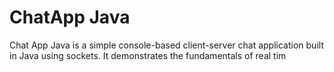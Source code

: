 <h1>ChatApp Java</h1>
<p>
  Chat App Java is a simple console-based client-server chat application built in Java using sockets. It demonstrates the fundamentals of real tim
</p> 
